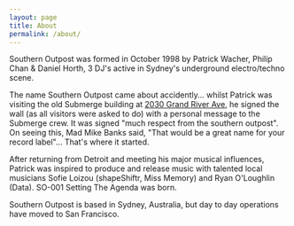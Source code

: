 ```yaml
---
layout: page
title: About
permalink: /about/
---
```


Southern Outpost was formed in October 1998 by Patrick Wacher, Philip Chan & Daniel Horth, 3 DJ's active in Sydney's underground electro/techno scene.

The name Southern Outpost came about accidently... whilst Patrick was visiting the old Submerge building at [2030 Grand River Ave](https://flic.kr/p/nAsPCU), he signed the wall (as all visitors were asked to do) with a personal message to the Submerge crew. It was signed "much respect from the southern outpost". On seeing this, Mad Mike Banks said, "That would be a great name for your record label"... That's where it started. 

After returning from Detroit and meeting his major musical influences, Patrick was inspired to produce and release music with talented local musicians Sofie Loizou (shapeShiftr, Miss Memory) and Ryan O'Loughlin (Data). SO-001 Setting The Agenda was born. 

Southern Outpost is based in Sydney, Australia, but day to day operations have moved to San Francisco.
